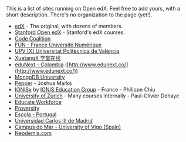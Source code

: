 This is a list of sites running on Open edX.  Feel free to add yours, with a short description.  There's no organization to the page (yet!).

* [edX](http://edx.org) - The original, with dozens of members.
* [Stanford Open edX](https://class.stanford.edu/) - Stanford's edX courses.
* [Code Coalition](https://www.codecoalition.com/)
* [FUN - France Université Numérique](https://www.france-universite-numerique-mooc.fr/)
* [UPV [X] Universitat Politècnica de València](http://edx.upv.es/)
* [XuetangX 学堂在线](http://www.xuetangx.com/)
* [eduNext - Colombia](http://edx.edunext.co/) ([http://www.edunext.co/](http://www.edunext.co/))
* [MongoDB University](https://education.mongodb.com/)
* [Pepper](http://pepperpd.com) - Joshua Marks
* [IONISx](https://courses.ionis-group.com) by [IONIS Education Group](http://www.ionis-group.com) - France - Philippe Chiu
* [University of Zurich](https://edx.uzh.ch) - Many courses internally - Paul-Olivier Dehaye 
* [Educate Workforce](https://educateworkforce.com/)
* [Proversity](http://proversity.org)
* [Escola - Portugal](http://cursos.escola.org)
* [Universidad Carlos III de Madrid](http://spoc.uc3m.es)
* [Campus do Mar - University of Vigo (Spain)](http://edx.campusdomar.es)
* [Neodemia.com](https://neodemia.com)